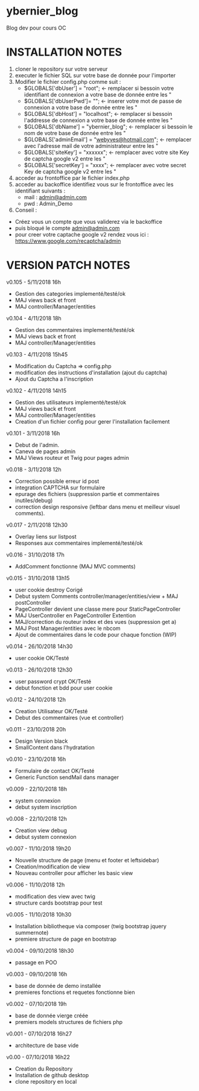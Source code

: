 # ybernier_blog

Blog dev pour cours OC

# INSTALLATION NOTES

1) cloner le repository sur votre serveur
2) executer le fichier SQL sur votre base de donnée pour l'importer
3) Modifier le fichier config.php comme suit :
    - $GLOBALS['dbUser'] = "root"; <- remplacer si bessoin votre identifiant de connexion a votre base de donnée entre les "
    - $GLOBALS['dbUserPwd']= ""; <- inserer votre mot de passe de connexion a votre base de donnée entre les "
    - $GLOBALS['dbHost'] = "localhost"; <- remplacer si bessoin l'addresse de connexion a votre base de donnée entre les "
    - $GLOBALS['dbName'] = "ybernier_blog"; <- remplacer si bessoin le nom de votre base de donnée entre les "
    - $GLOBALS['adminEmail'] = "webyves@hotmail.com"; <- remplacer avec l'adresse mail de votre administrateur entre les "
    - $GLOBALS['siteKey'] = "xxxxxx"; <- remplacer avec votre site Key de captcha google v2 entre les "
    - $GLOBALS['secretKey'] = "xxxx"; <- remplacer avec votre secret Key de captcha google v2 entre les "
4) acceder au frontoffice par le fichier index.php
5) acceder au backoffice identifiez vous sur le frontoffice avec les identifiant suivants : 
    - mail : admin@admin.com
    - pwd : Admin_Demo
6) Conseil : 
- Créez vous un compte que vous validerez via le backoffice 
- puis bloqué le compte admin@admin.com
- pour creer votre captache google v2 rendez vous ici : https://www.google.com/recaptcha/admin


# VERSION PATCH NOTES 

v0.105 - 5/11/2018 16h
- Gestion des categories implementé/testé/ok
- MAJ views back et front
- MAJ controller/Manager/entities

v0.104 - 4/11/2018 18h
- Gestion des commentaires implementé/testé/ok
- MAJ views back et front
- MAJ controller/Manager/entities

v0.103 - 4/11/2018 15h45
- Modification du Captcha => config.php
- modification des instructions d'installation (ajout du captcha)
- Ajout du Captcha a l'inscription

v0.102 - 4/11/2018 14h15
- Gestion des utilisateurs implementé/testé/ok
- MAJ views back et front
- MAJ controller/Manager/entities
- Creation d'un fichier config pour gerer l'installation facilement

v0.101 - 3/11/2018 16h
- Debut de l'admin.
- Caneva de pages admin
- MAJ Views routeur et Twig pour pages admin

v0.018 - 3/11/2018 12h
- Correction possible erreur id post
- integration CAPTCHA sur formulaire
- epurage des fichiers (suppression partie et commentaires inutiles/debug)
- correction design responsive (leftbar dans menu et meilleur visuel comments).

v0.017 - 2/11/2018 12h30
- Overlay liens sur listpost
- Responses aux commentaires implementé/testé/ok

v0.016 - 31/10/2018 17h
- AddComment fonctionne (MAJ MVC comments)

v0.015 - 31/10/2018 13h15
- user cookie destroy Corigé
- Debut system Comments controller/manager/entities/view + MAJ postController
- PageController devient une classe mere pour StaticPageController
- MAJ UserController en PageController Extention
- MAJ/correction du routeur index et des vues (suppression get a) 
- MAJ Post Manager/entities avec le nbcom
- Ajout de commentaires dans le code pour chaque fonction (WIP)

v0.014 - 26/10/2018 14h30
- user cookie OK/Testé

v0.013 - 26/10/2018 12h30
- user password crypt OK/Testé
- debut fonction et bdd pour user cookie

v0.012 - 24/10/2018 12h
- Creation Utilisateur OK/Testé
- Debut des commentaires (vue et controller)

v0.011 - 23/10/2018 20h
- Design Version black 
- SmallContent dans l'hydratation

v0.010 - 23/10/2018 16h
- Formulaire de contact OK/Testé 
- Generic Function sendMail dans manager

v0.009 - 22/10/2018 18h
- system connexion
- debut system inscription

v0.008 - 22/10/2018 12h
- Creation view debug
- debut system connexion

v0.007 - 11/10/2018 19h20
- Nouvelle structure de page (menu et footer et leftsidebar)
- Creation/modification de view
- Nouveau controller pour afficher les basic view

v0.006 - 11/10/2018 12h
- modification des view avec twig
- structure cards bootstrap pour test

v0.005 - 11/10/2018 10h30
- Installation bibliotheque via composer (twig bootstrap jquery summernote)
- premiere structure de page en bootstrap

v0.004 - 09/10/2018 18h30
- passage en POO

v0.003 - 09/10/2018 16h
- base de donnée de demo installée
- premieres fonctions et requetes fonctionne bien

v0.002 - 07/10/2018 19h
- base de donnée vierge créée
- premiers models structures de fichiers php

v0.001 - 07/10/2018 16h27
- architecture de base vide

v0.00 - 07/10/2018 16h22
- Creation du Repository
- Installation de github desktop
- clone repository en local